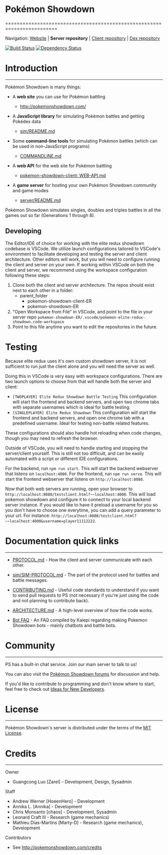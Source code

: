# Pokémon Showdown
========================================================================

Navigation: [Website][1] | **Server repository** | [Client repository][2] | [Dex repository][3]

  [1]: http://pokemonshowdown.com/
  [2]: https://github.com/smogon/pokemon-showdown-client
  [3]: https://github.com/Zarel/Pokemon-Showdown-Dex

[![Build Status](https://github.com/smogon/pokemon-showdown/workflows/Node.js%20CI/badge.svg)](https://github.com/smogon/pokemon-showdown/actions?query=workflow%3A%22Node.js+CI%22)
[![Dependency Status](https://img.shields.io/librariesio/github/smogon/pokemon-showdown)](https://libraries.io/github/smogon/pokemon-showdown)


# Introduction
------------------------------------------------------------------------

Pokémon Showdown is many things:

- A **web site** you can use for Pokémon battling

  - http://pokemonshowdown.com/

- A **JavaScript library** for simulating Pokémon battles and getting Pokédex data

  - [sim/README.md](./sim/README.md)

- Some **command-line tools** for simulating Pokémon battles (which can be used in non-JavaScript programs)

  - [COMMANDLINE.md](./COMMANDLINE.md)

- A **web API** for the web site for Pokémon battling

  - [pokemon-showdown-client: WEB-API.md](https://github.com/smogon/pokemon-showdown-client/blob/master/WEB-API.md)

- A **game server** for hosting your own Pokémon Showdown community and game modes

  - [server/README.md](./server/README.md)

Pokémon Showdown simulates singles, doubles and triples battles in all the games out so far (Generations 1 through 8).

## Developing

The Editor/IDE of choice for working with the elite redux showdown codebase is VSCode.
We utilize launch configurations tailored to VSCode's environment to facilitate developing and testing the server and client architecture.
Other editors will work, but you will need to configure running the client and server on your own.
If working within VSCode on both the client and server, we recommend using the workspace configuration following these steps:

1. Clone both the client and server architecture. The repos should exist next to each other in a folder:
    - parent_folder
        - pokemon-showdown-client-ER
        - pokemon-showdown-ER
2. "Open Workspace from File" in VSCode, and point to the file in your server repo `pokemon-showdown-ER/.vscode/pokemon-elite-redux-showdown.code-workspace`
3. Point to this file anytime you want to edit the repositories in the future.

# Testing

Because elite redux uses it's own custom showdown server, it is not sufficient to run just the client alone and you will need the server as well.

Doing this in VSCode is very easy with workspace configurations.
There are two launch options to choose from that will handle both the server and client:

-   `[TWOPLAYER] Elite Redux Showdown Battle Testing` This configuration will start the frontend and backend servers, and open two chrome tabs with separate usernames which is ideal for battle testing.
-   `[SINGLEPLAYER] Elite Redux Showdown` This configuration will start the frontend and backend servers, and open one chrome tab with a predefined username. Ideal for testing non-battle related features.

These configurations should also handle hot reloading when code changes, though you may need to refresh the browser.

Outside of VSCode, you will need to handle starting and stopping the server/client yourself.
This is still not too difficult, and can be easily automated with a script or different IDE configurations.

For the backend, run `npm run start`. This will start the backend webserver that listens on `localhost:4000`.
For the frontend, run `npm run serve`. This will start the frontend webserver that listens on `http://localhost:8080`.

Now that both web servers are running, open your browser to `http://localhost:8080/testclient.html?~~localhost:4000`.
This will load pokemon showdown and configure it to connect to your local backend server instance.
If you would like to have it preload a username for you so you don't have to choose one everytime, you can add a query parameter to your url.
For instance: `http://localhost:8080/testclient.html?~~localhost:4000&username=player11112222`.



# Documentation quick links
------------------------------------------------------------------------

* [PROTOCOL.md][4] - How the client and server communicate with each other.
* [sim/SIM-PROTOCOL.md][5] - The part of the protocol used for battles and battle messages.
* [CONTRIBUTING.md][6] - Useful code standards to understand if you want to send pull requests to PS (not necessary if you're just using the code and not planning to contribute back).
* [ARCHITECTURE.md][7] - A high-level overview of how the code works.
* [Bot FAQ][8] - An FAQ compiled by Kaiepi regarding making Pokemon Showdown bots - mainly chatbots and battle bots.

  [4]: ./PROTOCOL.md
  [5]: ./sim/SIM-PROTOCOL.md
  [6]: ./CONTRIBUTING.md
  [7]: ./ARCHITECTURE.md
  [8]: https://gist.github.com/Kaiepi/becc5d0ecd576f5e7733b57b4e3fa97e


# Community
------------------------------------------------------------------------

PS has a built-in chat service. Join our main server to talk to us!

You can also visit the [Pokémon Showdown forums][9] for discussion and help.

  [9]: https://www.smogon.com/forums/forums/pok%C3%A9mon-showdown.209/

If you'd like to contribute to programming and don't know where to start, feel free to check out [Ideas for New Developers][10].

  [10]: https://github.com/smogon/pokemon-showdown/issues/2444


# License
------------------------------------------------------------------------

Pokémon Showdown's server is distributed under the terms of the [MIT License][11].

  [11]: ./LICENSE


# Credits
------------------------------------------------------------------------

Owner

- Guangcong Luo [Zarel] - Development, Design, Sysadmin

Staff

- Andrew Werner [HoeenHero] - Development
- Annika L. [Annika] - Development
- Chris Monsanto [chaos] - Development, Sysadmin
- Leonard Craft III - Research (game mechanics)
- Mathieu Dias-Martins [Marty-D] - Research (game mechanics), Development

Contributors

- See http://pokemonshowdown.com/credits
